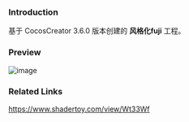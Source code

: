 ### Introduction
基于 CocosCreator 3.6.0 版本创建的 **风格化fuji** 工程。

### Preview
![image](../../../gif/202208/2022081501.gif)

### Related Links
https://www.shadertoy.com/view/Wt33Wf